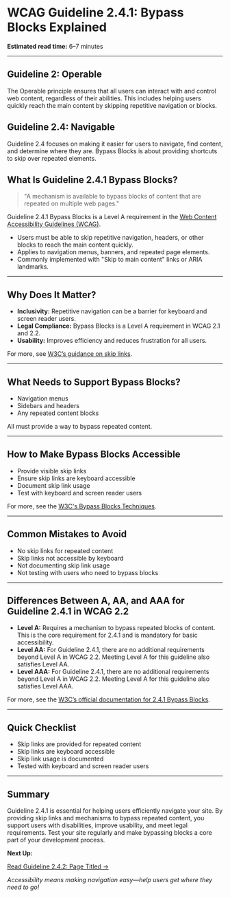 <!--
title: WCAG Guideline 2.4.1: Bypass Blocks Explained
series: Making the Web Accessible for All
description: A practical guide to WCAG Guideline 2.4.1 (Bypass Blocks)—what it means, why it matters, and how to help users skip repetitive content.
keywords: wcag 2.4.1, bypass blocks, skip links, accessibility, web standards, digital inclusion
image: WCAG-Series-2-4-1.png
imageAlt: Blue text on yellow background saying, "Web Content Accessibiilty Guiedlines (WCAG) 2.4.1 Explained, Bypass Blocks"
published: true
date: 2025-07-03
-->

# **WCAG Guideline 2.4.1: Bypass Blocks Explained**

**Estimated read time:** 6–7 minutes

---

## **Guideline 2: Operable**

The Operable principle ensures that all users can interact with and control web content, regardless of their abilities. This includes helping users quickly reach the main content by skipping repetitive navigation or blocks.

## **Guideline 2.4: Navigable**

Guideline 2.4 focuses on making it easier for users to navigate, find content, and determine where they are. Bypass Blocks is about providing shortcuts to skip over repeated elements.

## **What Is Guideline 2.4.1 Bypass Blocks?**

<!-- [Illustration: User activating a skip link to bypass navigation] -->

> "A mechanism is available to bypass blocks of content that are repeated on multiple web pages."

Guideline 2.4.1 Bypass Blocks is a Level A requirement in the [Web Content Accessibility Guidelines (WCAG)](https://www.w3.org/WAI/WCAG22/quickref/#bypass-blocks).

- Users must be able to skip repetitive navigation, headers, or other blocks to reach the main content quickly.
- Applies to navigation menus, banners, and repeated page elements.
- Commonly implemented with "Skip to main content" links or ARIA landmarks.

---

## **Why Does It Matter?**

<!-- [Infographic: User skipping navigation, focus indicator, and main content] -->

- **Inclusivity:** Repetitive navigation can be a barrier for keyboard and screen reader users.
- **Legal Compliance:** Bypass Blocks is a Level A requirement in WCAG 2.1 and 2.2.
- **Usability:** Improves efficiency and reduces frustration for all users.

For more, see [W3C’s guidance on skip links](https://www.w3.org/WAI/WCAG22/Understanding/bypass-blocks.html).

---

## **What Needs to Support Bypass Blocks?**

<!-- [Grid: Navigation menus, sidebars, headers, all with skip icons] -->

- Navigation menus
- Sidebars and headers
- Any repeated content blocks

All must provide a way to bypass repeated content.

---

## **How to Make Bypass Blocks Accessible**

<!-- [Side-by-side code snippets: Skip link, no skip link]
[Example: Settings panel for skip links] -->

- Provide visible skip links
- Ensure skip links are keyboard accessible
- Document skip link usage
- Test with keyboard and screen reader users

For more, see the [W3C's Bypass Blocks Techniques](https://www.w3.org/WAI/WCAG22/Techniques/general/G1).

---

## **Common Mistakes to Avoid**

<!-- [Do/Don't graphic: Left side with skip link, right side with no skip link] -->

- No skip links for repeated content
- Skip links not accessible by keyboard
- Not documenting skip link usage
- Not testing with users who need to bypass blocks

---

## **Differences Between A, AA, and AAA for Guideline 2.4.1 in WCAG 2.2**

<!-- [Infographic: Three columns labeled A, AA, AAA with example requirements for each] -->

- **Level A:** Requires a mechanism to bypass repeated blocks of content. This is the core requirement for 2.4.1 and is mandatory for basic accessibility.
- **Level AA:** For Guideline 2.4.1, there are no additional requirements beyond Level A in WCAG 2.2. Meeting Level A for this guideline also satisfies Level AA.
- **Level AAA:** For Guideline 2.4.1, there are no additional requirements beyond Level A in WCAG 2.2. Meeting Level A for this guideline also satisfies Level AAA.

For more, see the [W3C’s official documentation for 2.4.1 Bypass Blocks](https://www.w3.org/WAI/WCAG22/Understanding/bypass-blocks.html).

---

## **Quick Checklist**

<!-- [Checklist graphic: Icons for each item (skip, navigation, main content, etc.)] -->

- Skip links are provided for repeated content
- Skip links are keyboard accessible
- Skip link usage is documented
- Tested with keyboard and screen reader users

---

## **Summary**

<!-- [Illustration: User using a skip link in a web app] -->

Guideline 2.4.1 is essential for helping users efficiently navigate your site. By providing skip links and mechanisms to bypass repeated content, you support users with disabilities, improve usability, and meet legal requirements. Test your site regularly and make bypassing blocks a core part of your development process.

**Next Up:**

[Read Guideline 2.4.2: Page Titled →](WCAG-Guideline-2-4-2-Page-Titled-Explained)

*Accessibility means making navigation easy—help users get where they need to go!*
